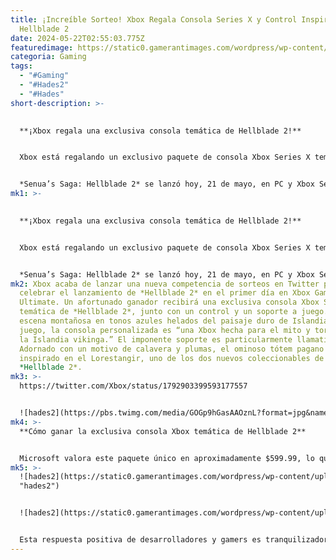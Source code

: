 ```yaml
---
title: ¡Increíble Sorteo! Xbox Regala Consola Series X y Control Inspirados en
  Hellblade 2
date: 2024-05-22T02:55:03.775Z
featuredimage: https://static0.gamerantimages.com/wordpress/wp-content/uploads/2024/05/senua-s-saga-hellblade-2-senua-face-trailer-2.jpg?q=70&fit=contain&w=1140&h=&dpr=1
categoria: Gaming
tags:
  - "#Gaming"
  - "#Hades2"
  - "#Hades"
short-description: >-
  

  **¡Xbox regala una exclusiva consola temática de Hellblade 2!**


  Xbox está regalando un exclusivo paquete de consola Xbox Series X temática para celebrar el tan esperado lanzamiento de *Senua’s Saga: Hellblade 2*. La impresionante consola viene acompañada de un control y un soporte inspirados en *Senua’s Saga: Hellblade 2*.


  *Senua’s Saga: Hellblade 2* se lanzó hoy, 21 de mayo, en PC y Xbox Series X/S. La segunda entrega de la aclamada serie de Ninja Theory sigue las vengativas hazañas de Senua, una temible guerrera celta que lucha con la psicosis en su épica travesía por la Islandia del siglo IX. Gamers y críticos han elogiado los gráficos impresionantemente realistas de *Hellb*
mk1: >-
  

  **¡Xbox regala una exclusiva consola temática de Hellblade 2!**


  Xbox está regalando un exclusivo paquete de consola Xbox Series X temática para celebrar el tan esperado lanzamiento de *Senua’s Saga: Hellblade 2*. La impresionante consola viene acompañada de un control y un soporte inspirados en *Senua’s Saga: Hellblade 2*.


  *Senua’s Saga: Hellblade 2* se lanzó hoy, 21 de mayo, en PC y Xbox Series X/S. La segunda entrega de la aclamada serie de Ninja Theory sigue las vengativas hazañas de Senua, una temible guerrera celta que lucha con la psicosis en su épica travesía por la Islandia del siglo IX. Gamers y críticos han elogiado los gráficos impresionantemente realistas de *Hellblade 2*, su emotiva historia y la destacada actuación de Melina Juergens como la protagonista titular. Estos logros le han valido al juego una saludable puntuación de 81 en Metacritic y una calificación de “muy positivo” en Steam.
mk2: Xbox acaba de lanzar una nueva competencia de sorteos en Twitter para
  celebrar el lanzamiento de *Hellblade 2* en el primer día en Xbox Game Pass
  Ultimate. Un afortunado ganador recibirá una exclusiva consola Xbox Series X
  temática de *Hellblade 2*, junto con un control y un soporte a juego. Con una
  escena montañosa en tonos azules helados del paisaje duro de Islandia del
  juego, la consola personalizada es “una Xbox hecha para el mito y tormento de
  la Islandia vikinga.” El imponente soporte es particularmente llamativo.
  Adornado con un motivo de calavera y plumas, el ominoso tótem pagano está
  inspirado en el Lorestangir, uno de los dos nuevos coleccionables de
  *Hellblade 2*.
mk3: >-
  https://twitter.com/Xbox/status/1792903399593177557


  ![hades2](https://pbs.twimg.com/media/GOGp9hGasAAOznL?format=jpg&name=small "hades2")
mk4: >-
  **Cómo ganar la exclusiva consola Xbox temática de Hellblade 2**


  Microsoft valora este paquete único en aproximadamente $599.99, lo que lo convierte en una emocionante oportunidad para que los fans de *Hellblade* mejoren su equipo de juego. Para tener la oportunidad de ganar la exclusiva consola, los concursantes mayores de 18 años solo necesitan seguir la página oficial de Xbox en Twitter y retuitear la publicación del concurso con la etiqueta “#HellbladeIIXboxSweepstakes” antes de que el sorteo termine el 17 de junio. Ninja Theory también ha estado activo en Twitter últimamente, con el jefe del estudio, Dom Matthews, compartiendo un emotivo mensaje para los fans y desarrolladores de *Hellblade 2* por sus años de apoyo y dedicación.
mk5: >-
  ![hades2](https://static0.gamerantimages.com/wordpress/wp-content/uploads/2024/05/hellblade-2-review-freeze-mirror.jpg?q=49&fit=contain&w=750&h=415&dpr=2
  "hades2")


  ![hades2](https://static0.gamerantimages.com/wordpress/wp-content/uploads/2024/05/hellblade-2-review-parry.jpg?q=49&fit=contain&w=750&h=415&dpr=2 "hades2")


  Esta respuesta positiva de desarrolladores y gamers es tranquilizadora para los fans preocupados por el futuro de Ninja Theory. Después de que Xbox cerrara recientemente cuatro estudios administrados por Bethesda, incluidos Arkane Austin y Tango Gameworks, algunos fans de *Hellblade* estaban preocupados de que Ninja Theory pudiera ser el próximo en sufrir despidos. Sin embargo, tras el éxito de *Hellblade 2*, el futuro inmediato del estudio parece seguro. Ahora que la producción de *Hellblade 2* ha terminado, se informa que el próximo proyecto de Ninja Theory ya ha recibido luz verde. Si bien este título misterioso bien podría ser la tercera entrega del viaje de Senua, el estudio también ha confirmado que está trabajando en “Project Mara”, un nuevo juego de terror psicológico experimental que promete revolucionar la narrativa.
---
```

